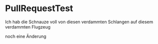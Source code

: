 # PullRequestTest

Ich hab die Schnauze voll von diesen verdammten Schlangen auf diesem verdammten Flugzeug

noch eine Änderung